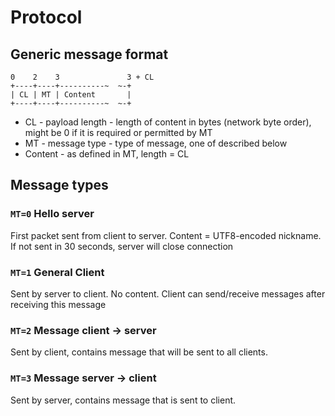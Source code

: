 # Protocol

## Generic message format
```
0    2    3               3 + CL
+----+----+----------~  ~-+
| CL | MT | Content       |
+----+----+----------~  ~-+
```
* CL - payload length - length of content in bytes (network byte order), might be 0 if it is required or permitted by MT
* MT - message type - type of message, one of described below
* Content - as defined in MT, length = CL

## Message types

### `MT=0` Hello server
First packet sent from client to server. Content = UTF8-encoded nickname. 
If not sent in 30 seconds, server will close connection

### `MT=1` General Client
Sent by server to client. No content. 
Client can send/receive messages after receiving this message

### `MT=2` Message client -> server
Sent by client, contains message that will be sent to all clients.

### `MT=3` Message server -> client
Sent by server, contains message that is sent to client.